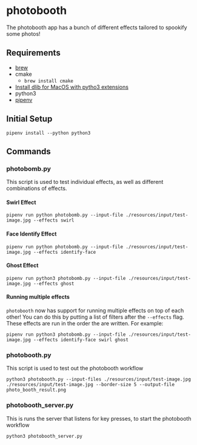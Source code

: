 # photobooth

The photobooth app has a bunch of different effects tailored to spookify some photos!

## Requirements

* [brew](https://brew.sh/)
* cmake
  * `brew install cmake`
* [Install dlib for MacOS with pytho3 extensions](https://gist.github.com/ageitgey/629d75c1baac34dfa5ca2a1928a7aeaf)
* python3
* [pipenv](https://pypi.org/project/pipenv/)

## Initial Setup

```shell
pipenv install --python python3
```

## Commands

### photobomb.py

This script is used to test individual effects, as well as different combinations of effects.

#### Swirl Effect

```shell
pipenv run python photobomb.py --input-file ./resources/input/test-image.jpg --effects swirl
```

#### Face Identify Effect

```shell
pipenv run python photobomb.py --input-file ./resources/input/test-image.jpg --effects identify-face
```

#### Ghost Effect

```shell
pipenv run python3 photobomb.py --input-file ./resources/input/test-image.jpg --effects ghost
```

#### Running multiple effects

`photobooth` now has support for running multiple effects on top of each other! You can do this by putting a list of filters after the `--effects` flag. These effects are run in the order the are written. For example:

```shell
pipenv run python3 photobomb.py --input-file ./resources/input/test-image.jpg --effects identify-face swirl ghost
```

### photobooth.py

This script is used to test out the photobooth workflow

```shell
python3 photobooth.py --input-files ./resources/input/test-image.jpg ./resources/input/test-image.jpg --border-size 5 --output-file photo_booth_result.png
```

### photobooth_server.py

This is runs the server that listens for key presses, to start the photobooth workflow

```shell
python3 photobooth_server.py
```
